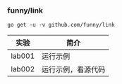 ### funny/link

`go get -u -v github.com/funny/link`

|实验|简介|
|---|---|
|lab001|运行示例|
|lab002|运行示例，看源代码|